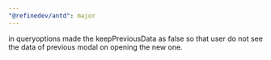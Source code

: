 ```yaml
---
"@refinedev/antd": major
---
```


in queryoptions made the keepPreviousData as false so that user do not see the data of previous modal on opening the new one.
